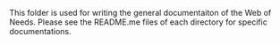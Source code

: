 This folder is used for writing the general documentaiton of the Web of Needs.
Please see the README.me files of each directory for specific documentations.